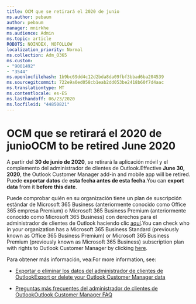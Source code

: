 ```yaml
---
title: OCM que se retirará el 2020 de junio
ms.author: pebaum
author: pebaum
manager: mnirkhe
ms.audience: Admin
ms.topic: article
ROBOTS: NOINDEX, NOFOLLOW
localization_priority: Normal
ms.collection: Adm_O365
ms.custom:
- "9001492"
- "3544"
ms.openlocfilehash: 1b9bc69dd4c12d2bda8da09fbf3bbad6ba204539
ms.sourcegitcommit: 722e9a0ed058cb1eab2dd053be2418b60f7d4aac
ms.translationtype: MT
ms.contentlocale: es-ES
ms.lasthandoff: 06/23/2020
ms.locfileid: "44850821"
---
```

# <a name="ocm-to-be-retired-june-2020"></a><span data-ttu-id="0aaeb-102">OCM que se retirará el 2020 de junio</span><span class="sxs-lookup"><span data-stu-id="0aaeb-102">OCM to be retired June 2020</span></span>


<span data-ttu-id="0aaeb-103">A partir del **30 de junio de 2020**, se retirará la aplicación móvil y el complemento del administrador de clientes de Outlook.</span><span class="sxs-lookup"><span data-stu-id="0aaeb-103">Effective **June 30, 2020**, the Outlook Customer Manager add-in and mobile app will be retired.</span></span> <span data-ttu-id="0aaeb-104">Puede **exportar datos** de **esta fecha antes de esta fecha**.</span><span class="sxs-lookup"><span data-stu-id="0aaeb-104">You can  **export data**  from it  **before this date**.</span></span>  

<span data-ttu-id="0aaeb-105">Puede comprobar quién en su organización tiene un plan de suscripción estándar de Microsoft 365 Business (anteriormente conocido como Office 365 empresa Premium) o Microsoft 365 Business Premium (anteriormente conocido como Microsoft 365 Business) con derechos para el administrador de clientes de Outlook haciendo clic [aquí](https://admin.microsoft.com/AdminPortal/Home?ref=/users).</span><span class="sxs-lookup"><span data-stu-id="0aaeb-105">You can check who in your organization has a Microsoft 365 Business Standard (previously known as Office 365 Business Premium) or Microsoft 365 Business Premium (previously known as Microsoft 365 Business) subscription plan with rights to Outlook Customer Manager by clicking [here](https://admin.microsoft.com/AdminPortal/Home?ref=/users).</span></span>

<span data-ttu-id="0aaeb-106">Para obtener más información, vea:</span><span class="sxs-lookup"><span data-stu-id="0aaeb-106">For more information, see:</span></span>

- [<span data-ttu-id="0aaeb-107">Exportar o eliminar los datos del administrador de clientes de Outlook</span><span class="sxs-lookup"><span data-stu-id="0aaeb-107">Export or delete your Outlook Customer Manager data</span></span>](https://support.office.com/article/1a421cb4-e8de-4b44-bfb8-710b92820439)

- [<span data-ttu-id="0aaeb-108">Preguntas más frecuentes del administrador de clientes de Outlook</span><span class="sxs-lookup"><span data-stu-id="0aaeb-108">Outlook Customer Manager FAQ</span></span>](https://support.office.com/article/88e127ca-43a1-4c9d-8d52-6ad3a80f9c32)
